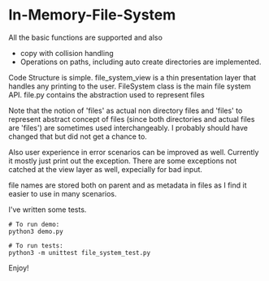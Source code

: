 # In-Memory-File-System

All the basic functions are supported and also
  * copy with collision handling
  * Operations on paths, including auto create directories
are implemented.
  
Code Structure is simple. file_system_view is a thin presentation layer that handles 
any printing to the user. FileSystem class is the main file system API. file.py contains the
abstraction used to represent files

Note that the notion of 'files' as actual non directory files and 'files' to represent abstract
concept of files (since both directories and actual files are 'files') are sometimes 
used interchangeably. I probably should have changed that but did not get a chance to.

Also user experience in error scenarios can be improved as well. Currently it mostly just print out
the exception. There are some exceptions not catched at the view layer as well, expecially for bad input.

file names are stored both on parent and as metadata in files as I find it easier to use in many
scenarios.

I've written some tests.

```
# To run demo: 
python3 demo.py

# To run tests:
python3 -m unittest file_system_test.py

```

Enjoy!
